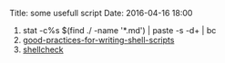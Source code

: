 Title: some usefull script
Date: 2016-04-16 18:00

1. stat -c%s $(find ./ -name '*.md') | paste -s -d+ | bc
2. [good-practices-for-writing-shell-scripts](http://www.yoone.eu/articles/2-good-practices-for-writing-shell-scripts.html)
3. [shellcheck](https://github.com/koalaman/shellcheck)
